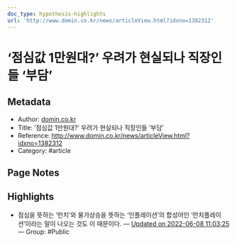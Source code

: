 ```yaml
---
doc_type: hypothesis-highlights
url: 'http://www.domin.co.kr/news/articleView.html?idxno=1382312'
---
```


# ‘점심값 1만원대?’ 우려가 현실되나 직장인들 ‘부담’

## Metadata
- Author: [domin.co.kr]()
- Title: ‘점심값 1만원대?’ 우려가 현실되나 직장인들 ‘부담’
- Reference: http://www.domin.co.kr/news/articleView.html?idxno=1382312
- Category: #article

## Page Notes
## Highlights
- 점심을 뜻하는 ‘런치’와 물가상승을 뜻하는 ‘인플레이션’의 합성어인 ‘런치플레이션’이라는 말이 나오는 것도 이 때문이다. — [Updated on 2022-06-08 11:03:25](https://hyp.is/LpkLnObPEeyMKTuBzTZCVA/www.domin.co.kr/news/articleView.html?idxno=1382312) — Group: #Public



